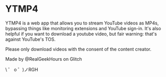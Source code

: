 # YTMP4

YTMP4 is a web app that allows you to stream YouTube videos as MP4s, bypassing things like monitoring extensions
and YouTube sign-in. It's also helpful if you want to download a youtube video, but fair warning: that's against YouTube's TOS.

Please only download videos with the consent of the content creator.


Made by @RealGeekHours on Glitch

\ ゜ o ゜)ノRGH
